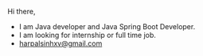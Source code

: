 Hi there,

- I am Java developer and Java Spring Boot Developer.
- I am looking for internship or full time job.
- harpalsinhxv@gmail.com

